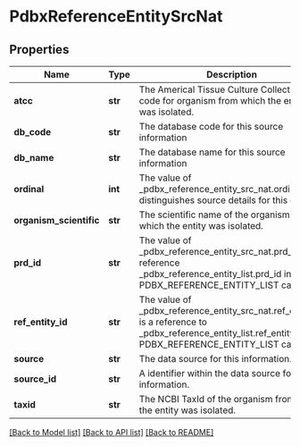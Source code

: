 # PdbxReferenceEntitySrcNat

## Properties
Name | Type | Description | Notes
------------ | ------------- | ------------- | -------------
**atcc** | **str** | The Americal Tissue Culture Collection code for organism from which the entity was isolated. | [optional] 
**db_code** | **str** | The database code for this source information | [optional] 
**db_name** | **str** | The database name for this source information | [optional] 
**ordinal** | **int** | The value of _pdbx_reference_entity_src_nat.ordinal distinguishes         source details for this entity. | 
**organism_scientific** | **str** | The scientific name of the organism from which the entity was isolated. | [optional] 
**prd_id** | **str** | The value of _pdbx_reference_entity_src_nat.prd_id is a reference         _pdbx_reference_entity_list.prd_id in the  PDBX_REFERENCE_ENTITY_LIST category. | 
**ref_entity_id** | **str** | The value of _pdbx_reference_entity_src_nat.ref_entity_id is a reference  to _pdbx_reference_entity_list.ref_entity_id in PDBX_REFERENCE_ENTITY_LIST category. | 
**source** | **str** | The data source for this information. | [optional] 
**source_id** | **str** | A identifier within the data source for this information. | [optional] 
**taxid** | **str** | The NCBI TaxId of the organism from which the entity was isolated. | [optional] 

[[Back to Model list]](../README.md#documentation-for-models) [[Back to API list]](../README.md#documentation-for-api-endpoints) [[Back to README]](../README.md)

